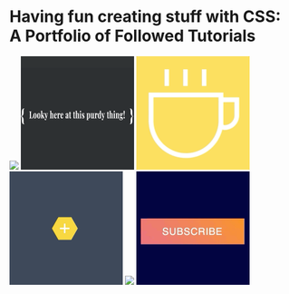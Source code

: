 # Having fun creating stuff with CSS: A Portfolio of Followed Tutorials


<img src="./3d-spinner/spinner.gif" width="200" height="auto">    <img src="./shiny/shiny.gif" width="200" height="200">    <img src="./scalable-art/scalable.gif" width="200" height="auto">    <img src="./honeycomb-popout-menu/honeycomb.gif" width="200" height="auto">    <img src="./image-reveal/imageReveal.gif" width="200" height="auto">    <img src="./newsletter-button-on-hover/newsletterOnHover.gif" width="200" height="auto">

